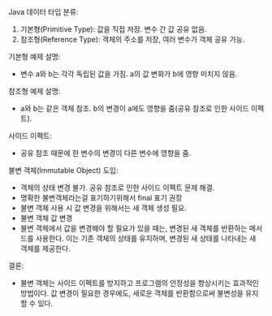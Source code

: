 
Java 데이터 타입 분류:
1. 기본형(Primitive Type): 값을 직접 저장. 변수 간 값 공유 없음.
2. 참조형(Reference Type): 객체의 주소를 저장, 여러 변수가 객체 공유 가능.

기본형 예제 설명:
- 변수 a와 b는 각각 독립된 값을 가짐. a의 값 변화가 b에 영향 미치지 않음.

참조형 예제 설명:
- a와 b는 같은 객체 참조. b의 변경이 a에도 영향을 줌(공유 참조로 인한 사이드 이펙트).

사이드 이펙트:
- 공유 참조 때문에 한 변수의 변경이 다른 변수에 영향을 줌.

불변 객체(Immutable Object) 도입:
- 객체의 상태 변경 불가. 공유 참조로 인한 사이드 이펙트 문제 해결.
- 명확한 불변객체라는걸 표기하기위해서 final 표기 권장
- 불변 객체 사용 시 값 변경을 위해서는 새 객체 생성 필요.
- 불변 객체 값 변경 
- 불변 객체에서 값을 변경해야 할 필요가 있을 때는, 변경된 새 객체를 반환하는 메서드를 사용한다. 이는 기존 객체의 상태를 유지하며, 변경된 새 상태를 나타내는 새 객체를 제공한다.

결론:
- 불변 객체는 사이드 이펙트를 방지하고 프로그램의 안정성을 향상시키는 효과적인 방법이다. 값 변경이 필요한 경우에도, 새로운 객체를 반환함으로써 불변성을 유지할 수 있다.

